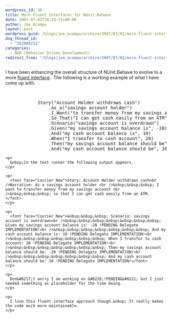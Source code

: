 ```yaml
---
wordpress_id: 30
title: More Fluent Interfaces for NUnit.Behave
date: 2007-07-02T20:29:15+00:00
author: Joe Ocampo
layout: post
wordpress_guid: /blogs/joe_ocampo/archive/2007/07/02/more-fluent-interfaces-for-nunit-behave.aspx
dsq_thread_id:
  - "262088252"
categories:
  - BDD (Behavior Driven Development)
redirect_from: "/blogs/joe_ocampo/archive/2007/07/02/more-fluent-interfaces-for-nunit-behave.aspx/"
---
```

I have been enhancing the overall structure of NUnit.Behave to evolve to a more <a href="http://www.martinfowler.com/bliki/FluentInterface.html" target="_blank">fluent interface</a>.&nbsp; The following is a working example of what I have come up with.

&nbsp;

<div>
  <pre><span><span>            Story(</span><span>"Account Holder withdraws cash"</span><span>)
                .As_a(</span><span>"savings account holder"</span><span>)
                .I_Want(</span><span>"to transfer money from my savings account"</span><span>)
                .So_That(</span><span>"I can get cash easily from an ATM"</span><span>)
                .Scenario(</span><span>"savings account is overdrawn"</span><span>)
                .Given(</span><span>"my savings account balance is"</span><span>, -20)
                .And(</span><span>"my cash account balance is"</span><span>, 10)
                .When(</span><span>"I transfer to cash account"</span><span>, 20)
                .Then(</span><span>"my savings account balance should be"</span><span>, -20)
                .And(</span><span>"my cash account balance should be"</span><span>, 10);</span></span></pre>
  
  <p>
    <a href="http://11011.net/software/vspaste"></a></div> 
    
    <p>
      &nbsp;In the test runner the following output appears.
    </p>
    
    <p>
      <font face="Courier New">Story: Account Holder withdraws cash<br />Narrative: As a savings account holder <br />&nbsp;&nbsp;&nbsp; I want to transfer money from my savings account <br />&nbsp;&nbsp;&nbsp; so that I can get cash easily from an ATM. </font>
    </p>
    
    <p>
      <font face="Courier New">&nbsp;&nbsp;&nbsp; Scenario: savings account is overdrawn<br />&nbsp;&nbsp;&nbsp;&nbsp;&nbsp;&nbsp;&nbsp; Given my savings account balance is: -20 !PENDING Delegate IMPLEMENTATION!<br />&nbsp;&nbsp;&nbsp;&nbsp;&nbsp;&nbsp;&nbsp; And my cash account balance is: 10 !PENDING Delegate IMPLEMENTATION!<br />&nbsp;&nbsp;&nbsp;&nbsp;&nbsp;&nbsp;&nbsp; When I transfer to cash account: 20 !PENDING Delegate IMPLEMENTATION!<br />&nbsp;&nbsp;&nbsp;&nbsp;&nbsp;&nbsp;&nbsp; Then my savings account balance should be: -20 !PENDING Delegate IMPLEMENTATION!<br />&nbsp;&nbsp;&nbsp;&nbsp;&nbsp;&nbsp;&nbsp; And my cash account balance should be: 10 !PENDING Delegate IMPLEMENTATION!</font>
    </p>
    
    <p>
      Don&#8217;t worry I am working on &#8220;!PENDING&#8221; but I just needed something as placeholder for the time being.
    </p>
    
    <p>
      I love this fluent interface approach though.&nbsp; It really makes the code much more maintainable.
    </p>